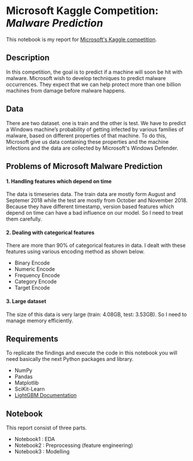 # Microsoft Kaggle Competition: *Malware Prediction*

This notebook is my report for [Microsoft's Kaggle competition][competition].


[competition]: https://www.kaggle.com/c/microsoft-malware-prediction



## Description

In this competition, the goal is to predict if a machine will soon be hit with malware. Microsoft wish to develop techniques to predict malware occurrences. They expect that we can help protect more than one billion machines from damage before malware happens. 



## Data
There are two dataset. one is train and the other is test. We have to predict a Windows machine’s probability of getting infected by various families of malware, based on different properties of that machine. To do this, Microsoft give us data containing these properties and the machine infections and the data are collected by Microsoft's Windows Defender.


## Problems of Microsoft Malware Prediction 

#### 1. Handling features which depend on time
The data is timeseries data. The train data are mostly form August and Septemer 2018 while the test are mostly from October and November 2018. Because they have different timestamp, version based features which depend on time can have a bad influence on our model. So I need to treat them carefully.


#### 2. Dealing with categorical features
There are more than 90% of categorical features in data. I dealt with these features using various encoding method as shown below. 

   * Binary Encode 
   * Numeric Encode
   * Frequency Encode
   * Category Encode
   * Target Encode

#### 3. Large dataset
The size of this data is very large (train: 4.08GB, test: 3.53GB). So I need to manage memory efficiently.



## Requirements

To replicate the findings and execute the code in this notebook you will need basically the next Python packages and library.

- NumPy
- Pandas
- Matplotlib
- SciKit-Learn
- [LightGBM Documentation](https://lightgbm.readthedocs.io/en/latest/Python-Intro.html) 

## Notebook

This report consist of three parts.

- Notebook1 : EDA
- Notebook2 : Preprocessing (feature engineering)
- Notebook3 : Modelling
